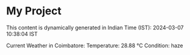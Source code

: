 # My Project

This content is dynamically generated in Indian Time (IST): 2024-03-07 10:38:04 IST


Current Weather in Coimbatore:
Temperature: 28.88 °C
Condition: haze
